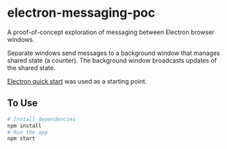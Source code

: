 # electron-messaging-poc

A proof-of-concept exploration of messaging between Electron browser windows.

Separate windows send messages to a background window that manages shared state (a counter). 
The background window broadcasts updates of the shared state.

[Electron quick start](https://github.com/electron/electron-quick-start) was used as a starting point.

## To Use

```bash
# Install dependencies
npm install
# Run the app
npm start
```

